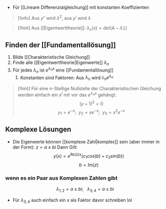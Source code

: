 - Für [[Lineare Differenzialgleichung]] mit konstanten Koeffizienten

> [!info] Aus $y''$ wird $\lambda^{2}$, aus $y'$ wird $\lambda$ 

> [!hint] Aus [[Eigentwerttheorie]]: $\lambda_{c}(x) = det(A - \lambda\mathbb{1})$
> 




## Finden der [[Fundamentallösung]]
1. Bilde [[Charakteristische Gleichung]]
2. Finde alle [[Eigentwerttheorie|Eigenwerte]] $\lambda_{n}$
3. Für jedes $\lambda_{n}$ ist $e^{\lambda_{n}x}$ eine [[Fundamentallösung]]
	1. Konstanten sind Faktoren: Aus $\lambda_{n}$ wird $c_{n}e^{\lambda_{n}}$ 

> [!hint] Für eine $n$-Stellige Nullstelle der Charakteristischen Gleichung werden einfach ein $x^{l}$ mit vor das $e^{\lambda_{n}x}$ gehängt.
> $$(y + 1)^{3} = 0$$
> $$y_{1} = e^{-x};\ \ y_{2} = xe^{-x};\ \ y_{3} = x^{2}e^{-x}$$


## Komplexe Lösungen
- Die Eigenwerte können [[komplexe Zahl|komplex]] sein (aber immer in der Form): $z = a \pm bi$
Dann Gilt:
$$y(x) = e^{Re(z)x}(c_{1}cos(b) + c_{2}sin(b))$$
$$b = Im(z)$$

### wenn es ein Paar aus Komplexen Zahlen gibt
$$\lambda_{1,2} = a \pm bi;\ \ \ \lambda_{3,4} = a \pm bi$$

- Für $\lambda_{3,4}$ auch einfach ein $x$ als Faktor davor schreiben lol
